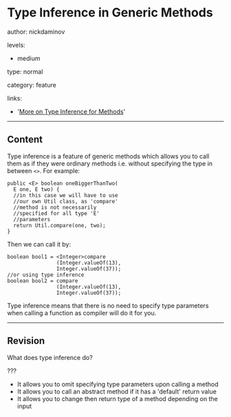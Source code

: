 # Type Inference in Generic Methods
author: nickdaminov

levels:

  - medium

type: normal

category: feature

links:

  - '[More on Type Inference for Methods](https://docs.oracle.com/javase/tutorial/java/generics/genTypeInference.html)'

---
## Content

Type inference is a feature of generic methods which allows you to call them as if they were ordinary methods i.e. without specifying the type in between `<>`. For example:
```
public <E> boolean oneBiggerThanTwo(
  E one, E two) {              
  //in this case we will have to use
  //our own Util class, as 'compare'
  //method is not necessarily
  //specified for all type 'E'
  //parameters
  return Util.compare(one, two);
}
```
Then we can call it by:
```
boolean bool1 = <Integer>compare
                (Integer.valueOf(13),
                Integer.valueOf(37));
//or using type inference
boolean bool2 = compare
                (Integer.valueOf(13),
                Integer.valueOf(37));   
```
Type inference means that there is no need to specify type parameters when calling a function as compiler will do it for you.

---
## Revision

What does type inference do?

???

* It allows you to omit specifying type parameters upon calling a method
* It allows you to call an abstract method if it has a 'default' return value
* It allows you to change then return type of a method depending on the input
